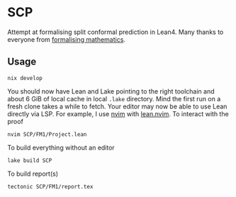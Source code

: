 # SCP

Attempt at formalising split conformal prediction in Lean4.
Many thanks to everyone from [formalising mathematics].

## Usage

```
nix develop
```

You should now have Lean and Lake pointing to the right toolchain
and about 6 GiB of local cache in local `.lake` directory.
Mind the first run on a fresh clone takes a while to fetch.
Your editor may now be able to use Lean directly via LSP.
For example, I use [nvim] with [lean.nvim].
To interact with the proof

```
nvim SCP/FM1/Project.lean
```

To build everything without an editor

```
lake build SCP
```

To build report(s)

```
tectonic SCP/FM1/report.tex
```

[nix]: https://github.com/DeterminateSystems/nix-installer
[nvim]: https://github.com/kowale/homelab/blob/4ee3ea6dd4c0e8cec11a302044d1b005d0b52aae/pkgs/nvim/lua/plugins.lua#L304-L307
[lean.nvim]: https://github.com/Julian/lean.nvim
[formalising mathematics]: https://github.com/b-mehta/formalising-mathematics-notes

